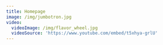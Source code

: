 ```yaml
---
title: Homepage
image: /img/jumbotron.jpg
video:
  videoImage: /img/flavor_wheel.jpg
  videoSource: 'https://www.youtube.com/embed/t5xhya-grlU'
---
```


